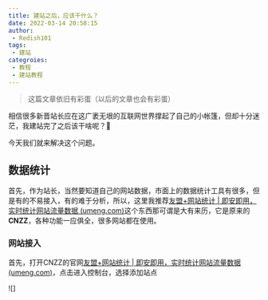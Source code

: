 ```yaml
---
title: 建站之后，应该干什么？
date: 2022-03-14 20:58:15
author: 
 - Redish101
tags:
 - 建站
categroies:
 - 教程
 - 建站教程
---
```

> 这篇文章依旧有彩蛋（以后的文章也会有彩蛋）

相信很多新晋站长应在这广袤无垠的互联网世界撑起了自己的小帐篷，但却十分迷茫，我建站完了之后该干啥呢？🤔️

今天我们就来解决这个问题。

## 数据统计

首先，作为站长，当然要知道自己的网站数据，市面上的数据统计工具有很多，但是有的不易接入，有的难于分析，所以，这里我推荐[友盟+网站统计 | 即安即用，实时统计网站流量数据 (umeng.com)](https://www.umeng.com/web)这个东西那可谓是大有来历，它是原来的**CNZZ**，各种功能一应俱全，很多网站都在使用。

### 网站接入

首先，打开CNZZ的官网[友盟+网站统计 | 即安即用，实时统计网站流量数据 (umeng.com)](https://www.umeng.com/web)，点击进入控制台，选择添加站点

![]
